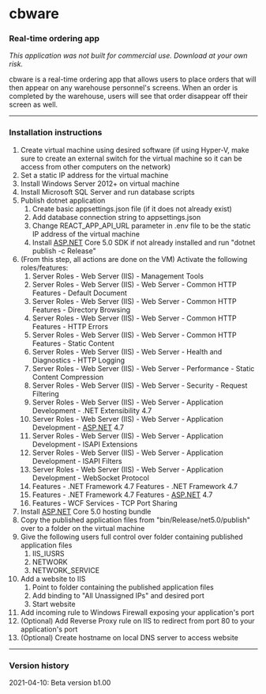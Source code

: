 # cbware
### Real-time ordering app

*This application was not built for commercial use. Download at your own risk.*

cbware is a real-time ordering app that allows users to place orders that will then appear on any warehouse personnel's screens. When an order is completed by the warehouse, users will see that order disappear off their screen as well. 

---

### Installation instructions

1. Create virtual machine using desired software (if using Hyper-V, make sure to create an external switch for the virtual machine so it can be access from other computers on the network)
2. Set a static IP address for the virtual machine
3. Install Windows Server 2012+ on virtual machine
4. Install Microsoft SQL Server and run database scripts
5. Publish dotnet application
    1. Create basic appsettings.json file (if it does not already exist)
    2. Add database connection string to appsettings.json
    3. Change REACT_APP_API_URL parameter in .env file to be the static IP address of the virtual machine
    4. Install [ASP.NET](http://asp.NET) Core 5.0 SDK if not already installed and run "dotnet publish -c Release"
6. (From this step, all actions are done on the VM) Activate the following roles/features:
    1. Server Roles - Web Server (IIS) - Management Tools
    2. Server Roles - Web Server (IIS) - Web Server - Common HTTP Features - Default Document
    3. Server Roles - Web Server (IIS) - Web Server - Common HTTP Features - Directory Browsing
    4. Server Roles - Web Server (IIS) - Web Server - Common HTTP Features - HTTP Errors
    5. Server Roles - Web Server (IIS) - Web Server - Common HTTP Features - Static Content
    6. Server Roles - Web Server (IIS) - Web Server - Health and Diagnostics - HTTP Logging
    7. Server Roles - Web Server (IIS) - Web Server - Performance - Static Content Compression
    8. Server Roles - Web Server (IIS) - Web Server - Security - Request Filtering
    9. Server Roles - Web Server (IIS) - Web Server - Application Development - .NET Extensibility 4.7
    10. Server Roles - Web Server (IIS) - Web Server - Application Development - [ASP.NET](http://asp.NET) 4.7
    11. Server Roles - Web Server (IIS) - Web Server - Application Development - ISAPI Extensions
    12. Server Roles - Web Server (IIS) - Web Server - Application Development - ISAPI Filters
    13. Server Roles - Web Server (IIS) - Web Server - Application Development - WebSocket Protocol
    14. Features - .NET Framework 4.7 Features - .NET Framework 4.7
    15. Features - .NET Framework 4.7 Features - [ASP.NET](http://asp.NET) 4.7
    16. Features - WCF Services - TCP Port Sharing
7. Install [ASP.NET](http://asp.NET) Core 5.0 hosting bundle
8. Copy the published application files from "bin/Release/net5.0/publish" over to a folder on the virtual machine
9. Give the following users full control over folder containing published application files
    1. IIS_IUSRS
    2. NETWORK
    3. NETWORK_SERVICE
10. Add a website to IIS
    1. Point to folder containing the published application files
    2. Add binding to "All Unassigned IPs" and desired port
    3. Start website
11. Add incoming rule to Windows Firewall exposing your application's port
12. (Optional) Add Reverse Proxy rule on IIS to redirect from port 80 to your application's port
13. (Optional) Create hostname on local DNS server to access website

---

### Version history

2021-04-10: Beta version b1.00
